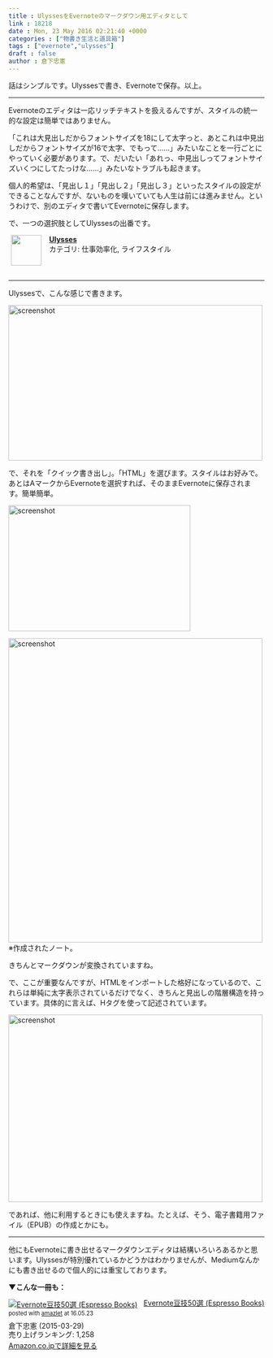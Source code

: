 ```yaml
---
title : UlyssesをEvernoteのマークダウン用エディタとして
link : 18218
date : Mon, 23 May 2016 02:21:40 +0000
categories : ["物書き生活と道具箱"]
tags : ["evernote","ulysses"]
draft : false
author : 倉下忠憲
---
```


話はシンプルです。Ulyssesで書き、Evernoteで保存。以上。

<hr />

Evernoteのエディタは一応リッチテキストを扱えるんですが、スタイルの統一的な設定は簡単ではありません。

「これは大見出しだからフォントサイズを18にして太字っと、あとこれは中見出しだからフォントサイズが16で太字、でもって……」みたいなことを一行ごとにやっていく必要があります。で、だいたい「あれっ、中見出しってフォントサイズいくつにしてたっけな……」みたいなトラブルも起きます。

個人的希望は、「見出し１」「見出し２」「見出し３」といったスタイルの設定ができることなんですが、ないものを嘆いていても人生は前には進みません。というわけで、別のエディタで書いてEvernoteに保存します。

で、一つの選択肢としてUlyssesの出番です。

<span class="appIcon"><img class="appIconImg" height="60" src="http://is5.mzstatic.com/image/thumb/Purple69/v4/84/25/61/8425610d-ea8a-3703-bdd5-4d0023abfa7e/source.icns/60x60bb.png" style="float:left;margin: 0px 15px 15px 5px;"></span><span class="appName"><strong><a href="https://itunes.apple.com/jp/app/ulysses/id623795237?mt=12&uo=4&at=11l4y8" target="itunes_store">Ulysses</a></strong></span><br><span class="appCategory">カテゴリ: 仕事効率化, ライフスタイル</span><br><span class="badgeS" style="display:inline-block; margin:6px"><a href="https://itunes.apple.com/jp/app/ulysses/id623795237?mt=12&uo=4&at=11l4y8" target="itunes_store" style="display:inline-block;overflow:hidden;background:url(http://linkmaker.itunes.apple.com/htmlResources/assets//images/web/linkmaker/badge_macappstore-sm.png) no-repeat;width:81px;height:15px;"></a></span><br style="clear:both;">

<hr />

Ulyssesで、こんな感じで書きます。

<a href="https://rashita.net/blog/?attachment_id=18219" rel="attachment wp-att-18219"><img src="https://rashita.net/blog/wp-content/uploads/2016/05/screenshot9-500x306.png" alt="screenshot" width="500" height="306" class="alignnone size-medium wp-image-18219" /></a>

で、それを「クイック書き出し」。「HTML」を選びます。スタイルはお好みで。あとはAマークからEvernoteを選択すれば、そのままEvernoteに保存されます。簡単簡単。

<a href="https://rashita.net/blog/?attachment_id=18220" rel="attachment wp-att-18220"><img src="https://rashita.net/blog/wp-content/uploads/2016/05/screenshot10.png" alt="screenshot" width="358" height="248" class="alignnone size-full wp-image-18220" /></a>

<a href="https://rashita.net/blog/?attachment_id=18221" rel="attachment wp-att-18221"><img src="https://rashita.net/blog/wp-content/uploads/2016/05/screenshot11-500x599.png" alt="screenshot" width="500" height="599" class="alignnone size-medium wp-image-18221" /></a>
※作成されたノート。

きちんとマークダウンが変換されていますね。

で、ここが重要なんですが、HTMLをインポートした格好になっているので、これらは単純に太字表示されているだけでなく、きちんと見出しの階層構造を持っています。具体的に言えば、Hタグを使って記述されています。

<a href="https://rashita.net/blog/?attachment_id=18222" rel="attachment wp-att-18222"><img src="https://rashita.net/blog/wp-content/uploads/2016/05/screenshot12-500x369.png" alt="screenshot" width="500" height="369" class="alignnone size-medium wp-image-18222" /></a>

であれば、他に利用するときにも使えますね。たとえば、そう、電子書籍用ファイル（EPUB）の作成とかにも。

<hr />

他にもEvernoteに書き出せるマークダウンエディタは結構いろいろあるかと思います。Ulyssesが特別優れているかどうかはわかりませんが、Mediumなんかにも書き出せるので個人的には重宝しております。

<strong>▼こんな一冊も：</strong>

<div class="amazlet-box" style="margin-bottom:0px;"><div class="amazlet-image" style="float:left;margin:0px 12px 1px 0px;"><a href="http://www.amazon.co.jp/exec/obidos/ASIN/B00VEEJ9XU/rashita1000-22/ref=nosim/" name="amazletlink" target="_blank"><img src="http://ecx.images-amazon.com/images/I/41oyLdAhfmL._SL160_.jpg" alt="Evernote豆技50選 (Espresso Books)" style="border: none;" /></a></div><div class="amazlet-info" style="line-height:120%; margin-bottom: 10px"><div class="amazlet-name" style="margin-bottom:10px;line-height:120%"><a href="http://www.amazon.co.jp/exec/obidos/ASIN/B00VEEJ9XU/rashita1000-22/ref=nosim/" name="amazletlink" target="_blank">Evernote豆技50選 (Espresso Books)</a><div class="amazlet-powered-date" style="font-size:80%;margin-top:5px;line-height:120%">posted with <a href="http://www.amazlet.com/" title="amazlet" target="_blank">amazlet</a> at 16.05.23</div></div><div class="amazlet-detail">倉下忠憲 (2015-03-29)<br />売り上げランキング: 1,258<br /></div><div class="amazlet-sub-info" style="float: left;"><div class="amazlet-link" style="margin-top: 5px"><a href="http://www.amazon.co.jp/exec/obidos/ASIN/B00VEEJ9XU/rashita1000-22/ref=nosim/" name="amazletlink" target="_blank">Amazon.co.jpで詳細を見る</a></div></div></div><div class="amazlet-footer" style="clear: left"></div></div>

